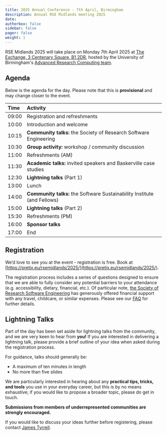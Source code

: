 ```yaml
---
title: 2025 Annual Conference - 7th April, Birmingham
description: Annual RSE Midlands meeting 2025 
date:
authorbox: false
sidebar: false
pager: false
weight: 1
---
```


RSE Midlands 2025 will take place on Monday 7th April 2025 at
[The Exchange, 3 Centenary Square, B1 2DR](https://conferences.bham.ac.uk/venues/the-exchange/),
hosted by the University of Birmingham's
[Advanced Research Computing team](https://www.birmingham.ac.uk/research/arc/team). 

## Agenda

Below is the agenda for the day. Please note that this is **provisional** and may change closer to the event.

| Time  | Activity                                                                 |
| :---- | :----------------------------------------------------------------------- |
| 09:00 | Registration and refreshments                                            |
| 10:00 | Introduction and welcome                                                 |
| 10:15 | **Community talks:** the Society of Research Software Engineering        |
| 10:30 | **Group activity:** workshop / community discussion                      |
| 11:00 | Refreshments (AM)                                                        |
| 11:30 | **Academic talks:** invited speakers and Baskerville case studies        |
| 12:30 | **Lightning talks** (Part 1)                                             |
| 13:00 | Lunch                                                                    |
| 14:00 | **Community talks:** the Software Sustainability Institute (and Fellows) |
| 15:00 | **Lightning talks** (Part 2)                                             |
| 15:30 | Refreshments (PM)                                                        |
| 16:00 | **Sponsor talks**                                                        |
| 17:00 | End                                                                      |

## Registration

We’d love to see you at the event - registration is free. Book at [https://pretix.eu/rsemidlands/2025/](https://pretix.eu/rsemidlands/2025/). 

The registration process includes a series of questions designed to ensure that we are able to fully consider any
potential barriers to your attendance (e.g. accessibility, dietary, financial, etc.).
Of particular note, [the Society of Research Software Engineering](https://society-rse.org) has generously offered
financial support with any travel, childcare, or similar expenses. Please see our [FAQ](https://pretix.eu/rsemidlands/2025/page/faq/)
for further details.

## Lightning Talks

Part of the day has been set aside for lightning talks from the community, and we are very keen to hear from **you!**
If you are interested in delivering a lightning talk, please provide a brief outline of your idea when asked during the
registration process.

For guidance, talks should generally be:

- A maximum of ten minutes in length
- No more than five slides

We are particularly interested in hearing about any **practical tips, tricks, and tools** you use in your everyday career, but this is by no means exhaustive; if you would like to propose a broader topic, please do get in touch.

**Submissions from members of underrepresented communities are strongly encouraged.**

If you would like to discuss your ideas further before registering, please contact [James Tyrrell](mailto:j.m.tyrrell@bham.ac.uk).